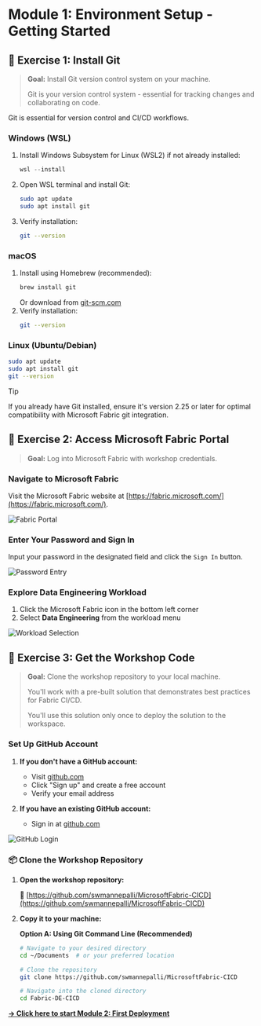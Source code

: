# Module 1: Environment Setup - Getting Started

## 📝 Exercise 1: Install Git

> **Goal:** Install Git version control system on your machine.
>
> Git is your version control system - essential for tracking changes and collaborating on code.

Git is essential for version control and CI/CD workflows.

### Windows (WSL)
1. Install Windows Subsystem for Linux (WSL2) if not already installed:
   ```powershell
   wsl --install
   ```
2. Open WSL terminal and install Git:
   ```bash
   sudo apt update
   sudo apt install git
   ```
3. Verify installation:
   ```bash
   git --version
   ```

### macOS
1. Install using Homebrew (recommended):
   ```bash
   brew install git
   ```
   Or download from [git-scm.com](https://git-scm.com/download/mac)
2. Verify installation:
   ```bash
   git --version
   ```

### Linux (Ubuntu/Debian)
```bash
sudo apt update
sudo apt install git
git --version
```

> [!TIP]
> If you already have Git installed, ensure it's version 2.25 or later for optimal compatibility with Microsoft Fabric git integration.

## 📝 Exercise 2: Access Microsoft Fabric Portal

> **Goal:** Log into Microsoft Fabric with workshop credentials.


### Navigate to Microsoft Fabric
Visit the Microsoft Fabric website at [https://fabric.microsoft.com/](https://fabric.microsoft.com/).

![Fabric Portal](../screenshots/setup/fabric-portal-login.png)

### Enter Your Password and Sign In
Input your password in the designated field and click the `Sign In` button.

![Password Entry](../screenshots/setup/fabric-password.png)

### Explore Data Engineering Workload
1. Click the Microsoft Fabric icon in the bottom left corner
2. Select **Data Engineering** from the workload menu

![Workload Selection](../screenshots/setup/fabric-workloads.png)

## 📝 Exercise 3: Get the Workshop Code

> **Goal:** Clone the workshop repository to your local machine.
>
> You'll work with a pre-built solution that demonstrates best practices for Fabric CI/CD.
>
> You'll use this solution only once to deploy the solution to the workspace.

### Set Up GitHub Account
1. **If you don't have a GitHub account:**
   - Visit [github.com](https://github.com)
   - Click "Sign up" and create a free account
   - Verify your email address

2. **If you have an existing GitHub account:**
   - Sign in at [github.com](https://github.com)

![GitHub Login](../screenshots/setup/github-login.png)

### 📦 Clone the Workshop Repository

1. **Open the workshop repository:**
   
   🔗 [https://github.com/swmannepalli/MicrosoftFabric-CICD](https://github.com/swmannepalli/MicrosoftFabric-CICD)

2. **Copy it to your machine:**
   
   **Option A: Using Git Command Line (Recommended)**
   ```bash
   # Navigate to your desired directory
   cd ~/Documents  # or your preferred location
   
   # Clone the repository
   git clone https://github.com/swmannepalli/MicrosoftFabric-CICD
   
   # Navigate into the cloned directory
   cd Fabric-DE-CICD
   ```

**[→ Click here to start Module 2: First Deployment](../configuration/modeule2.md)**
